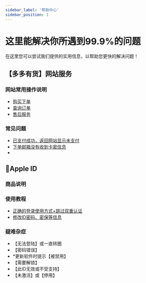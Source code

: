 ```yaml
---
sidebar_label: '帮助中心'
sidebar_position: 1
---
```


# 这里能解决你所遇到99.9%的问题

在这里您可以尝试我们提供的实用信息，以帮助您更快的解决问题！



## 【多多有货】网站服务

### 网站常用操作说明
 - [购买下单](/tutorial-basics/mall-intro/purchase-order.md)
 - [查询订单](/tutorial-basics/mall-intro/order-search.md)
 - [售后服务](/docs/tutorial-basics/mall-intro/service)

### 常见问题

 - [已支付成功，返回网站显示未支付](/tutorial-basics/mall-help/intro.md)
 - [下单邮箱没有收到卡密信息](/tutorial-basics/mall-help/intro.md)
 - 


## 🍎Apple ID
### 商品说明
### 使用教程
 - [正确的登录使用方式+跳过双重认证](/tutorial-appleid/tutorial.md)
 - [修改ID密码、密保等信息](/tutorial-appleid/tutorial.md)
### 疑难杂症
 - 【无法登陆】或一直转圈
 - 【密码错误】
 - *更新软件时提示【被禁用】
 - 【需要解锁】
 - 【此ID无效或不受支持】
 - 【未激活】或【停用】

<!--stackedit_data:
eyJoaXN0b3J5IjpbNjA1NjE4MzUzLC0yMDcwNDc4OTksLTE3MD
Y3MzMyMzEsMTQ0MTg4OTU5NiwtODIxNjg4ODUsLTMxNDAyMDc1
NSwtMjk4NzYxNTQzLDQ4NzQwNzgzNSwxMzY3NDk4NjMwXX0=
-->